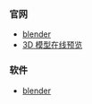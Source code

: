### 官网

- [blender](https://www.blender.org/)
- [3D 模型在线预览](https://sketchfab.com/categories/weapons-military)

### 软件

- [blender](3D/Blender/blList.md)
